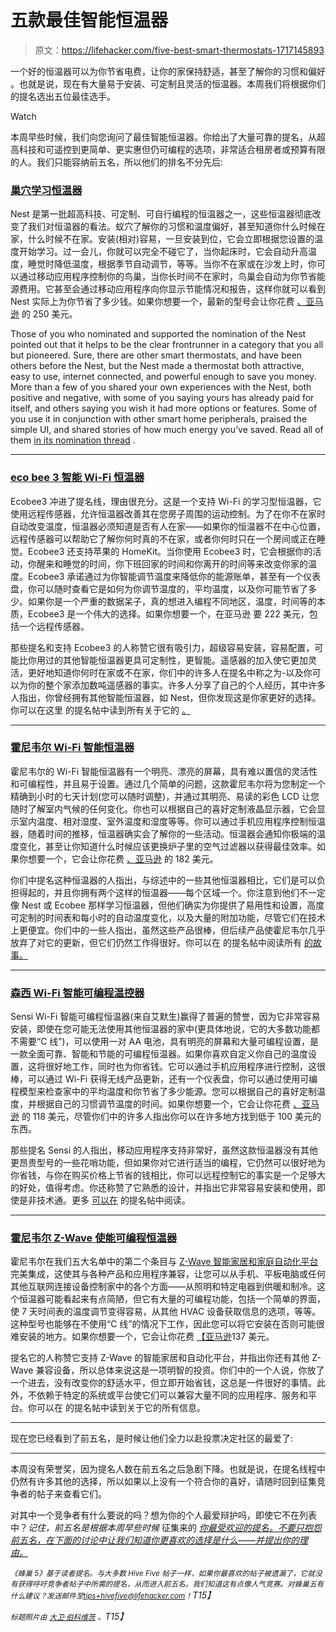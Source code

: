 # 五款最佳智能恒温器

> 原文：<https://lifehacker.com/five-best-smart-thermostats-1717145893>

一个好的恒温器可以为你节省电费，让你的家保持舒适，甚至了解你的习惯和偏好 。也就是说，现在有大量易于安装、可定制且灵活的恒温器。本周我们将根据你们的提名选出五位最佳选手。

Watch

本周早些时候，我们向您询问了最佳智能恒温器。你给出了大量可靠的提名，从超高科技和可遥控到更简单、更实惠但仍可编程的选项，非常适合租房者或预算有限的人。我们只能容纳前五名，所以他们的排名不分先后:

### [巢穴学习恒温器](https://nest.com/thermostat/meet-nest-thermostat/)

Nest 是第一批超高科技、可定制、可自行编程的恒温器之一，这些恒温器彻底改变了我们对恒温器的看法。蚁穴了解你的习惯和温度偏好，甚至知道你什么时候在家，什么时候不在家。安装(相对)容易，一旦安装到位，它会立即根据您设置的温度开始学习。过一会儿，你就可以完全不碰它了，当你起床时，它会自动升高温度，睡觉时降低温度，根据季节自动调节，等等。当你不在家或在沙发上时，你可以通过移动应用程序控制你的鸟巢，当你长时间不在家时，鸟巢会自动为你节省能源费用。它甚至会通过移动应用程序向你显示节能情况和报告，这样你就可以看到 Nest 实际上为你节省了多少钱。如果你想要一个，最新的型号会让你花费 [、亚马逊](http://www.amazon.com/Nest-T200577-Generation-Learning-Thermostat/dp/B009GDHYPQ/?asc_campaign=InlineText&asc_refurl=https://lifehacker.com/five-best-smart-thermostats-1717145893&asc_source=&tag=kinjalifehackerlink-20) 的 250 美元。

Those of you who nominated and supported the nomination of the Nest pointed out that it helps to be the clear frontrunner in a category that you all but pioneered. Sure, there are other smart thermostats, and have been others before the Nest, but the Nest made a thermostat both attractive, easy to use, internet connected, and powerful enough to save you money. More than a few of you shared your own experiences with the Nest, both positive and negative, with some of you saying yours has already paid for itself, and others saying you wish it had more options or features. Some of you use it in conjunction with other smart home peripherals, praised the simple UI, and shared stories of how much energy you’ve saved. Read all of them [in its nomination thread](http://lifehacker.com/vote-nest-thermostat-why-let-s-get-the-big-name-in-th-1716631326) .

* * *

### [eco bee 3 智能 Wi-Fi 恒温器](http://shop.ecobee.com/products/ecobee-3)

Ecobee3 冲进了提名线，理由很充分。这是一个支持 Wi-Fi 的学习型恒温器，它使用远程传感器，允许恒温器改善其在您房子周围的运动控制。为了在你不在家时自动改变温度，恒温器必须知道是否有人在家——如果你的恒温器不在中心位置，远程传感器可以帮助它了解你何时真的不在家，或者你何时只在一个房间或正在睡觉。Ecobee3 还支持苹果的 HomeKit。当你使用 Ecobee3 时，它会根据你的活动，你醒来和睡觉的时间，你下班回家的时间和你离开的时间等来改变你家的温度。Ecobee3 承诺通过为你智能调节温度来降低你的能源账单，甚至有一个仪表盘，你可以随时查看它是如何为你调节温度的，平均温度，以及你可能节省了多少。如果你是一个严重的数据呆子，真的想进入编程不同地区，温度，时间等的本质，Ecobee3 是一个伟大的选择。如果你想要一个，在亚马逊 要 222 美元，包括一个远程传感器。

那些提名和支持 Ecobee3 的人称赞它很有吸引力，超级容易安装，容易配置，可能比你用过的其他智能恒温器更具可定制性，更智能。遥感器的加入使它更加灵活，更好地知道你何时在家或不在家，你们中的许多人在提名中称之为-以及你可以为你的整个家添加数吨遥感器的事实。许多人分享了自己的个人经历，其中许多人指出，你曾经拥有其他智能恒温器，如 Nest，但你发现这是你家更好的选择。你可以在这里 的提名帖中读到所有关于它的 [。](http://lifehacker.com/vote-ecobee3-why-has-all-the-features-of-the-nest-an-1716729953)

* * *

### [霍尼韦尔 Wi-Fi 智能恒温器](http://yourhome.honeywell.com/home/Products/Thermostats/7-Day-Programmable/Wi-Fi+Smart+Thermostat.htm)

霍尼韦尔的 Wi-Fi 智能恒温器有一个明亮、漂亮的屏幕，具有难以置信的灵活性和可编程性，并且易于设置。通过几个简单的问题，这款霍尼韦尔将为您制定一个精确到小时的七天计划(您可以随时调整)，并通过其明亮、易读的彩色 LCD 让您随时了解室内气候的任何变化。你也可以根据自己的喜好定制液晶显示器，它会显示室内温度、相对湿度、室外温度和湿度等等。你可以通过手机应用程序控制恒温器，随着时间的推移，恒温器确实会了解你的一些活动。恒温器会通知你极端的温度变化，甚至让你知道什么时候应该更换炉子里的空气过滤器以获得最佳效率。如果你想要一个，它会让你花费 [、亚马逊](http://www.amazon.com/Honeywell-RTH9580WF-Wi-Fi-Smart-Thermostat/dp/B00FLZEQH2?asc_campaign=InlineText&asc_refurl=https://lifehacker.com/five-best-smart-thermostats-1717145893&asc_source=&tag=kinjalifehackerlink-20) 的 182 美元。

你们中提名这种恒温器的人指出，与综述中的一些其他恒温器相比，它们是可以负担得起的，并且你拥有两个这样的恒温器——每个区域一个。你注意到他们不一定像 Nest 或 Ecobee 那样学习恒温器，但他们确实为你提供了易用性和设置，高度可定制的时间表和每小时的自动温度变化，以及大量的附加功能，尽管它们在技术上更便宜。你们中的一些人指出，虽然这些产品很棒，但后续产品使霍尼韦尔几乎放弃了对它的更新，但它们仍然工作得很好。你可以在 的提名帖中阅读所有 [的故事。](http://lifehacker.com/vote-honeywell-wi-fi-smart-thermostat-why-so-many-to-1716776510)

* * *

### [森西 Wi-Fi 智能可编程温控器](http://www.emersonclimate.com/en-us/products/thermostats/sensi/Pages/sensi-wifi-thermostat.aspx)

Sensi Wi-Fi 智能可编程恒温器(来自艾默生)赢得了普遍的赞誉，因为它非常容易安装，即使在您可能无法使用其他恒温器的家中(更具体地说，它的大多数功能都不需要“C 线”)，可以使用一对 AA 电池，具有明亮的屏幕和大量可编程设置，是一款全面可靠、智能和节能的可编程恒温器。如果你喜欢自定义你自己的温度设置，这将很好地工作，同时也为你省钱。它可以通过手机应用程序进行控制，这很棒，可以通过 Wi-Fi 获得无线产品更新，还有一个仪表盘，你可以通过使用可编程模型来检查家中的平均温度和你节省了多少能源。您可以根据自己的喜好定制温度，并根据自己的习惯调节温度的时间。如果你想要一个，它会让你花费 [、亚马逊](http://www.amazon.com/Sensi-Wi-Fi-Programmable-Thermostat-1F86U-42WF/dp/B00HHE60CE/?asc_campaign=InlineText&asc_refurl=https://lifehacker.com/five-best-smart-thermostats-1717145893&asc_source=&tag=kinjalifehackerlink-20) 的 118 美元，尽管你们中的许多人指出你可以在许多地方找到低于 100 美元的东西。

那些提名 Sensi 的人指出，移动应用程序支持非常好，虽然这款恒温器没有其他更昂贵型号的一些花哨功能，但如果你对它进行适当的编程，它仍然可以很好地为你省钱，与你在购买价格上节省的钱相比，你可以远程控制它的事实是一个足够大的好处，值得考虑。你还称赞了它熟悉的设计，并指出它非常容易安装和使用，即使是非技术通。更多 [可以在](http://lifehacker.com/vote-sensi-wi-fi-smart-programmable-thermostat-1f86u-4-1716813662) 的提名帖中阅读。

* * *

### [霍尼韦尔 Z-Wave 使能可编程恒温器](https://customer.honeywell.com/en-US/Pages/Product.aspx?cat=HonECC%20Catalog&pid=YTH8320ZW1007/U&category=Z-WaveTouchscreen&catpath=1.3.12.1.8)

霍尼韦尔在我们五大名单中的第二个条目与 [Z-Wave 智能家居和家庭自动化平台](http://www.z-wave.com/) 完美集成，这使其与各种产品和应用程序兼容，让您可以从手机、平板电脑或任何其他互联网连接设备控制家中的各个方面——从照明和特定电器到供暖和制冷。这个恒温器可能看起来有点简陋，但它有大量的可编程功能，包括一个简单的界面，使 7 天时间表的温度调节变得容易，从其他 HVAC 设备获取信息的选项，等等。这种型号也能够在不使用“C 线”的情况下工作，因此您可以将它安装在否则可能很难安装的地方。如果你想要一个，它会让你花费 [【亚马逊](http://www.amazon.com/Honeywell-YTH8320ZW1007-Enabled-Programmable-Thermostat/dp/B005EJ7YO2/?asc_campaign=InlineText&asc_refurl=https://lifehacker.com/five-best-smart-thermostats-1717145893&asc_source=&tag=kinjalifehackerlink-20)137 美元。

提名它的人称赞它支持 Z-Wave 的智能家居和自动化平台，并指出你还有其他 Z-Wave 兼容设备，所以总体来说这是一项明智的投资。你们中的一个人说，你放了一个进去，没有改变你的舒适水平，但立即开始省钱，这总是一件很好的事情。此外，不依赖于特定的系统或平台使它们可以兼容大量不同的应用程序、服务和平台。你可以在 的提名帖中读到关于它的所有信息。

* * *

现在您已经看到了前五名，是时候让他们全力以赴投票决定社区的最爱了:

* * *

本周没有荣誉奖，因为提名人数在前五名之后急剧下降。也就是说，在提名线程中仍然有许多其他的选择，所以如果以上没有一个符合你的喜好，请随时回到征集竞争者的帖子来查看它们。

对其中一个竞争者有什么要说的吗？想为你的个人最爱辩护吗，即使它不在列表中？*记住，前五名是根据本周早些时候* 征集来的 [*你最受欢迎的提名。不要只抱怨前五名，在下面的讨论中让我们知道你更喜欢的选择是什么——并提出你的理由。*](https://lifehacker.com/whats-the-best-smart-themostat-1716630351)

*<small>《蜂巢 5》基于读者提名。与大多数 Hive Five 帖子一样，如果你最喜欢的帖子被遗漏了，它就没有获得呼吁竞争者帖子中所需的提名，从而进入前五名。我们知道这有点像人气竞赛。对蜂巢五有什么建议？发送邮件至</small>*[*<small>tips+hivefive@lifehacker.com</small>*](mailto:tips+hivefive@lifehacker.com)*<small>！</small>T15】*

*<small>标题照片由</small>* [*<small>大卫·伯科维茨</small>*](https://www.flickr.com/photos/davidberkowitz/8381791238/) *<small>。</small>T15】*